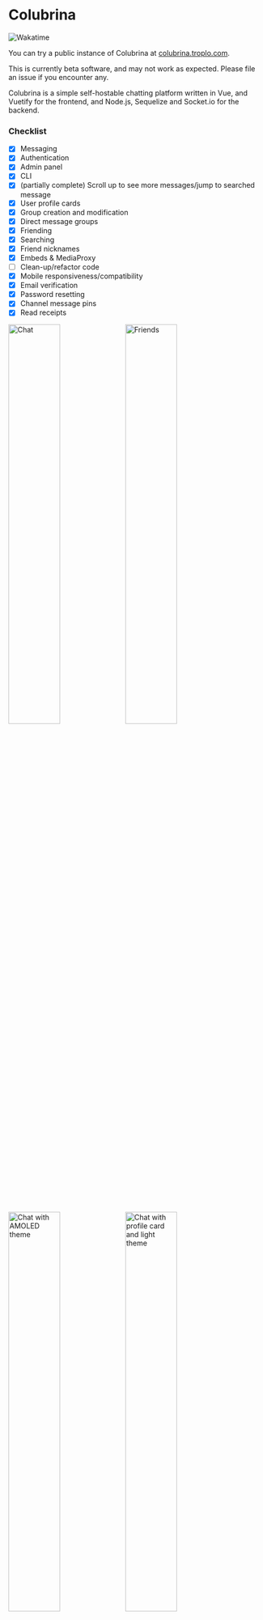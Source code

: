 # Colubrina

![Wakatime](https://wakatime.troplo.com/api/badge/Troplo/interval:any/project:Colubrina?label=wakatime)

You can try a public instance of Colubrina at [colubrina.troplo.com](https://colubrina.troplo.com/).

This is currently beta software, and may not work as expected. Please file an issue if you encounter any.

Colubrina is a simple self-hostable chatting platform written in Vue, and Vuetify for the frontend, and Node.js, Sequelize and Socket.io for the backend.

### Checklist
- [x] Messaging
- [x] Authentication
- [x] Admin panel
- [x] CLI
- [x] (partially complete) Scroll up to see more messages/jump to searched message
- [x] User profile cards
- [x] Group creation and modification
- [x] Direct message groups
- [x] Friending
- [x] Searching
- [x] Friend nicknames
- [x] Embeds & MediaProxy
- [ ] Clean-up/refactor code
- [x] Mobile responsiveness/compatibility
- [x] Email verification
- [x] Password resetting
- [x] Channel message pins
- [x] Read receipts

<img src="https://i.troplo.com/i/cb08c414644d.png" alt="Chat" width="45%"></img>
<img src="https://i.troplo.com/i/9e5beb241d19.png" alt="Friends" width="45%"></img>
<img src="https://i.troplo.com/i/a0459cbfd312.png" alt="Chat with AMOLED theme" width="45%"></img>
<img src="https://i.troplo.com/i/48f5e875d455.png" alt="Chat with profile card and light theme" width="45%"></img>
## Backend setup
First, configure a database and user (MariaDB strongly recommended) for Colubrina.<br>
Please navigate to the `backend` folder and run `yarn`.<br>

Then navigate to the `cli` folder, and run the following commands:

```
yarn
```
to install dependencies, and then
```
node .
```
which should result in an interactive CLI prompt looking like the following:
```
Troplo/Colubrina CLI
Colubrina version 1.0.1
Failed to check for updates, ensure you are connected to the internet, and services.troplo.com is whitelisted behind any potential firewalls.
? Please select an option (Use arrow keys)
❯ Setup 
  Create user 
  Run migrations 
  Update/create config file 
  Check for updates 
  Build frontend for production 
  Exit
```
Select setup, and go through the steps.<br>After completing the initial setup, you may run `yarn build` in the frontend folder, or select "Build frontend for production" in the CLI.<br>
The backend service can now be started with `node .` in the `backend` folder which will run on port `23998`.

A systemd service example config file can be found at `colubrina.service`, and an `nginx.conf` example.
## Frontend setup

Rename .env.example to .env and fill it out with your own information.

```
yarn install
```

### Compiles and hot-reloads for development

```
yarn serve
```

### Compiles and minifies for production

```
yarn build
```

### Lints and fixes files

```
yarn lint
```

### Customize configuration

See [Configuration Reference](https://cli.vuejs.org/config/).

#### View the Colubrina license in the LICENSE file.
